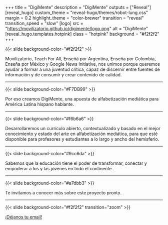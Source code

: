 +++
title = "DigiMente"
description = "DigiMente"
outputs = ["Reveal"]
[reveal_hugo]
custom_theme = "reveal-hugo/themes/robot-lung.css"
margin = 0.2
highlight_theme = "color-brewer"
transition = "reveal"
transition_speed = "slow"
[logo]
src = "https://movilizatorio.github.io/digimente/logo.png"
alt = "DigiMente"
[reveal_hugo.templates.hotpink]
class = "hotpink"
background = "#f2f2f2"
+++

{{< slide background-color="#f2f2f2" >}}

Movilizatorio, Teach For All, Enseñá por Argentina, Enseña por Colombia, Enseña por México y Google News Initiative, nos unimos porque queremos ayudar a formar a una juventud crítica, capaz de discernir entre fuentes de información y de consumir y crear contenido de calidad.

---

{{< slide background-color="#F7DB99" >}}

Por eso creamos DigiMente, una apuesta de alfabetización mediática para América Latina hispano hablante.

---

{{< slide background-color="#f6b6a6" >}}

Desarrollaremos un currículo abierto, contextualizado y basado en el mejor conocimiento y estado del arte en alfabetización mediática, para que esté disponible para profesores y estudiantes a lo largo y ancho del hemisferio.

---

{{< slide background-color="#9cc6da" >}}

Sabemos que la educación tiene el poder de transformar, conectar y empoderar a los y las jóvenes en todo el continente.

---

{{< slide background-color="#a7dbb3" >}}

Te invitamos a conocer más sobre este proyecto pronto.

---
{{< slide background-color="#f2f2f2" transition="zoom" >}}

<a href="https://docs.google.com/forms/d/e/1FAIpQLSdZO6_rmsWhyfNOQJuI-SNmE__hifGGd-fY8ijjtBR8vsp_HQ/viewform">¡Déjanos tu email!</a>

